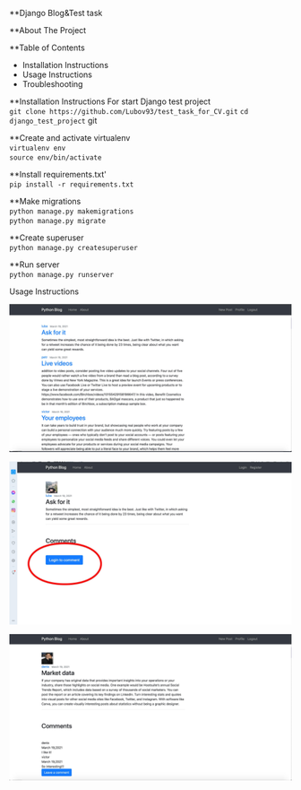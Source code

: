 **Django Blog&Test task 

**About The Project



**Table of Contents

- Installation Instructions</br>
- Usage Instructions</br>
- Troubleshooting



**Installation Instructions
For start Django test project<br>
`git clone https://github.com/Lubov93/test_task_for_CV.git`
`cd django_test_project`
git

**Create and activate virtualenv</br>
`virtualenv env`</br>
`source env/bin/activate`

**Install requirements.txt'</br>
`pip install -r requirements.txt`

**Make migrations</br>
`python manage.py makemigrations`</br>
`python manage.py migrate`</br>

**Create superuser</br>
`python manage.py createsuperuser`</br>

**Run server</br>
`python manage.py runserver`</br>


Usage Instructions

![](https://github.com/Lubov93/test_task_for_CV/blob/main/django_test_project/media/blog/images/изображение_viber_2021-03-19_21-12-53.jpg)

![](https://github.com/Lubov93/test_task_for_CV/blob/main/django_test_project/media/blog/images/изображение_viber_2021-03-19_21-13-54.jpg)

![](https://github.com/Lubov93/test_task_for_CV/blob/main/django_test_project/media/blog/images/изображение_viber_2021-03-19_21-16-09.jpg)
